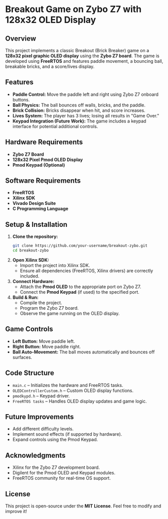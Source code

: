 # Breakout Game on Zybo Z7 with 128x32 OLED Display

## Overview
This project implements a classic Breakout (Brick Breaker) game on a **128x32 pixel graphic OLED display** using the **Zybo Z7 board**. The game is developed using **FreeRTOS** and features paddle movement, a bouncing ball, breakable bricks, and a score/lives display.

## Features
- **Paddle Control:** Move the paddle left and right using Zybo Z7 onboard buttons.
- **Ball Physics:** The ball bounces off walls, bricks, and the paddle.
- **Brick Collision:** Bricks disappear when hit, and score increases.
- **Lives System:** The player has 3 lives; losing all results in "Game Over."
- **Keypad Integration (Future Work):** The game includes a keypad interface for potential additional controls.

## Hardware Requirements
- **Zybo Z7 Board**
- **128x32 Pixel Pmod OLED Display**
- **Pmod Keypad (Optional)**

## Software Requirements
- **FreeRTOS**
- **Xilinx SDK**
- **Vivado Design Suite**
- **C Programming Language**

## Setup & Installation
1. **Clone the repository:**
   ```sh
   git clone https://github.com/your-username/breakout-zybo.git
   cd breakout-zybo
   ```
2. **Open Xilinx SDK:**
   - Import the project into Xilinx SDK.
   - Ensure all dependencies (FreeRTOS, Xilinx drivers) are correctly included.
3. **Connect Hardware:**
   - Attach the **Pmod OLED** to the appropriate port on Zybo Z7.
   - Connect the **Pmod Keypad** (if used) to the specified port.
4. **Build & Run:**
   - Compile the project.
   - Program the Zybo Z7 board.
   - Observe the game running on the OLED display.

## Game Controls
- **Left Button:** Move paddle left.
- **Right Button:** Move paddle right.
- **Ball Auto-Movement:** The ball moves automatically and bounces off surfaces.

## Code Structure
- `main.c` – Initializes the hardware and FreeRTOS tasks.
- `OLEDControllerCustom.h` – Custom OLED display functions.
- `pmodkypd.h` – Keypad driver.
- `FreeRTOS tasks` – Handles OLED display updates and game logic.

## Future Improvements
- Add different difficulty levels.
- Implement sound effects (if supported by hardware).
- Expand controls using the Pmod Keypad.

## Acknowledgments
- Xilinx for the Zybo Z7 development board.
- Digilent for the Pmod OLED and Keypad modules.
- FreeRTOS community for real-time OS support.

## License
This project is open-source under the **MIT License**. Feel free to modify and improve it!

